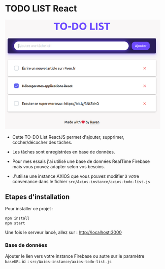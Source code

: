 # TODO LIST React

![TO-DO List](TO-DO-List.png)

* Cette TO-DO List ReactJS permet d'ajouter, supprimer, cocher/décocher des tâches. 

* Les tâches sont enregistrées en base de données.

* Pour mes essais j'ai utilisé une base de données RealTime Firebase mais vous pouvez adapter selon vos besoins.

* J'utilise une instance AXIOS que vous pouvez modifier à votre convenance dans le fichier `src/Axios-instance/axios-todo-list.js`

## Etapes d'installation

Pour installer ce projet :

```
npm install
npm start
```

Une fois le serveur lancé, allez sur : [http://localhost:3000](http://localhost:3000)

### Base de données

Ajouter le lien vers votre instance Firebase ou autre sur le paramètre `baseURL` ici : `src/Axios-instance/axios-todo-list.js`
